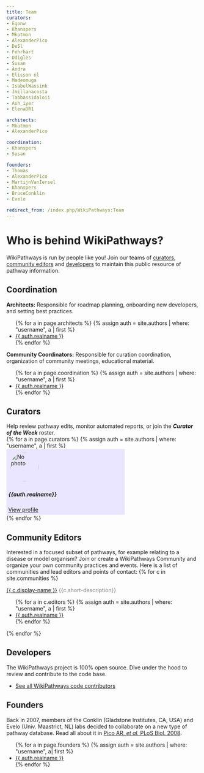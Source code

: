```yaml
---
title: Team
curators:
- Egonw
- Khanspers
- Mkutmon
- AlexanderPico
- DeSl
- Fehrhart
- Ddigles
- Susan
- Andra
- Elisson nl
- Madeomuga
- IsabelWassink
- Jmillanacosta
- Tabbassidaloii
- Ash_iyer
- ElenaDR1

architects:
- Mkutmon
- AlexanderPico

coordination:
- Khanspers
- Susan

founders:
- Thomas
- AlexanderPico
- MartijnVanIersel
- Khanspers
- BruceConklin
- Evelo

redirect_from: /index.php/WikiPathways:Team
---
```

<h1>Who is behind WikiPathways?</h1>
WikiPathways is run by people like you! Join our teams of <a href="#curators">curators</a>, <a href="#community_editors">community editors</a> and <a href="#developers">developers</a> to maintain this public resource of pathway information.

<a name="architects"/>
<h2>Coordination</h2>
<b>Architects:</b> Responsible for roadmap planning, onboarding new developers, and setting best practices.
<ul>
{% for a in page.architects %}
    {% assign auth = site.authors | where: "username", a | first  %}
    <li><a href="{{site.url}}/authors/{{a}}.html" title="View profile">{{ auth.realname }}</a></li>
{% endfor %}
</ul>
<b>Community Coordinators:</b> Responsible for curation coordination, organization of community meetings, educational material.
<ul>
{% for a in page.coordination %}
    {% assign auth = site.authors | where: "username", a | first  %}
    <li><a href="{{site.url}}/authors/{{a}}.html" title="View profile">{{ auth.realname }}</a></li>
{% endfor %}
</ul>

<a name="curators"/>
<h2>Curators</h2>
Help review pathway edits, monitor automated reports, or join the <b><i>Curator of the Week</i></b> roster.
<div class="row">
{% for a in page.curators %}
    {% assign auth = site.authors | where: "username", a | first  %}
<div class="col-sm-3"><div class="card mb-3" style="max-width: 300px; padding:5px; background-color:#eae6ff;">
  <div class="row no-gutters">
    <div class="col-md-4">
      <img src="https://github.com/{{auth.github}}.png" style="object-fit: cover; border-radius: 50%; width: 75px; margin: 5px;" class="card-img" alt="No photo">
    </div>
    <div class="col-md-8">
      <div class="card-body">
        <h5 class="card-title">{{auth.realname}}</h5>
        <p class="card-text"></p>
        <a href="{{auth.url}}" class="btn btn-sm btn-info">View profile</a>
      </div>
    </div>
  </div>
</div></div>
{% endfor %}
</div>

<a name="community_editors"/>
<h2>Community Editors</h2>
Interested in a focused subset of pathways, for example relating to a disease or model organism? Join or create a WikiPathways Community and organize your own community practices and events. Here is a list of communities and lead editors and points of contact:
{% for c in site.communities %}
<p style="margin-bottom:0px;">
<a class="btn btn-sm btn-pill btn-community" href="{{ c.url }}">{{ c.display-name }}</a>
<span style="color:gray;">{{c.short-description}}</span>
</p>
<ul>
    {% for a in c.editors %}
        {% assign auth = site.authors | where: "username", a | first  %}
        <li><a href="{{site.url}}/authors/{{a}}.html" title="View profile">{{ auth.realname }}</a></li>
    {% endfor %}
</ul>
{% endfor %}

<a name="developers"/>
<h2>Developers</h2>
The WikiPathways project is 100% open source. Dive under the hood to review and contribute to the code base.
<ul>
    <li><a href="https://github.com/orgs/wikipathways/people" title="View code contributors" target="_blank">See all WikiPathways code contributors</a></li>
</ul>

<a name="founders"/>
<h2>Founders</h2>
Back in 2007, members of the Conklin (Gladstone Institutes, CA, USA) and Evelo (Univ. Maastrict, NL) labs decided to collaborate on a new type of pathway database. Read all about it in <a href="https://doi.org/10.1371%2Fjournal.pbio.0060184">Pico AR, <i>et al.</i> PLoS Biol. 2008</a>.
<ul>
{% for a in page.founders %}
    {% assign auth = site.authors | where: "username", a| first  %}
    <li><a href="{{site.url}}/authors/{{a}}.html" title="View profile">{{ auth.realname }}</a></li>
{% endfor %}
</ul>
